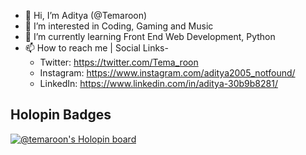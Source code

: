- 👋 Hi, I’m Aditya (@Temaroon)
- 👀 I’m interested in Coding, Gaming and Music
- 🌱 I’m currently learning Front End Web Development, Python
- 📫 How to reach me | Social Links-
  - Twitter: https://twitter.com/Tema_roon
  - Instagram: https://www.instagram.com/aditya2005_notfound/
  - LinkedIn: https://www.linkedin.com/in/aditya-30b9b8281/
## Holopin Badges  
[![@temaroon's Holopin board](https://holopin.io/api/user/board?user=temaroon)](https://holopin.io/@temaroon)
<!---
Temaroon/Temaroon is a ✨ special ✨ repository because its `README.md` (this file) appears on your GitHub profile.
You can click the Preview link to take a look at your changes.
--->
